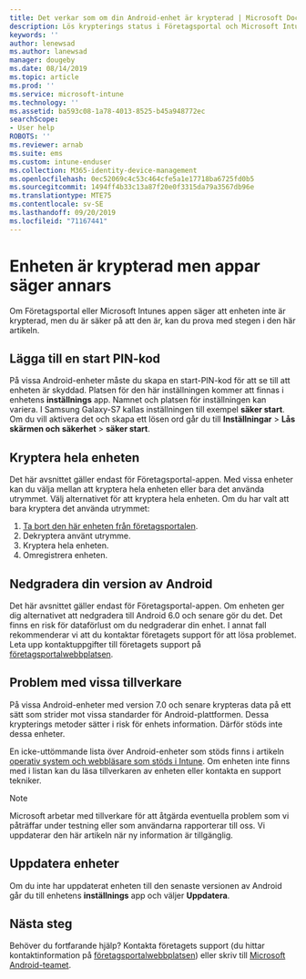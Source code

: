 ```yaml
---
title: Det verkar som om din Android-enhet är krypterad | Microsoft Docs
description: Lös krypterings status i Företagsportal och Microsoft Intune App
keywords: ''
author: lenewsad
ms.author: lanewsad
manager: dougeby
ms.date: 08/14/2019
ms.topic: article
ms.prod: ''
ms.service: microsoft-intune
ms.technology: ''
ms.assetid: ba593c08-1a78-4013-8525-b45a948772ec
searchScope:
- User help
ROBOTS: ''
ms.reviewer: arnab
ms.suite: ems
ms.custom: intune-enduser
ms.collection: M365-identity-device-management
ms.openlocfilehash: 0ec52069c4c53c464cfe5a1e17718ba6725fd0b5
ms.sourcegitcommit: 1494ff4b33c13a87f20e0f3315da79a3567db96e
ms.translationtype: MTE75
ms.contentlocale: sv-SE
ms.lasthandoff: 09/20/2019
ms.locfileid: "71167441"
---
```

# <a name="device-encrypted-but-apps-say-otherwise"></a>Enheten är krypterad men appar säger annars

Om Företagsportal eller Microsoft Intunes appen säger att enheten inte är krypterad, men du är säker på att den är, kan du prova med stegen i den här artikeln.  

## <a name="add-a-startup-pin"></a>Lägga till en start PIN-kod

På vissa Android-enheter måste du skapa en start-PIN-kod för att se till att enheten är skyddad. Platsen för den här inställningen kommer att finnas i enhetens **inställnings** app. Namnet och platsen för inställningen kan variera. I Samsung Galaxy-S7 kallas inställningen till exempel **säker start**. Om du vill aktivera det och skapa ett lösen ord går du till **Inställningar** > **Lås skärmen och säkerhet** > **säker start**.  

## <a name="encrypt-the-entire-device"></a>Kryptera hela enheten

Det här avsnittet gäller endast för Företagsportal-appen. Med vissa enheter kan du välja mellan att kryptera hela enheten eller bara det använda utrymmet. Välj alternativet för att kryptera hela enheten. Om du har valt att bara kryptera det använda utrymmet:

1. [Ta bort den här enheten från företagsportalen](unenroll-your-device-from-intune-android.md).
2. Dekryptera använt utrymme.  
3. Kryptera hela enheten.  
4. Omregistrera enheten.  

## <a name="downgrade-your-version-of-android"></a>Nedgradera din version av Android

Det här avsnittet gäller endast för Företagsportal-appen. Om enheten ger dig alternativet att nedgradera till Android 6.0 och senare gör du det. Det finns en risk för dataförlust om du nedgraderar din enhet. I annat fall rekommenderar vi att du kontaktar företagets support för att lösa problemet. Leta upp kontaktuppgifter till företagets support på [företagsportalwebbplatsen](https://go.microsoft.com/fwlink/?linkid=2010980).  

## <a name="specific-manufacturer-issues"></a>Problem med vissa tillverkare

På vissa Android-enheter med version 7.0 och senare krypteras data på ett sätt som strider mot vissa standarder för Android-plattformen. Dessa krypterings metoder sätter i risk för enhets information. Därför stöds inte dessa enheter.

En icke-uttömmande lista över Android-enheter som stöds finns i artikeln [operativ system och webbläsare som stöds i Intune](https://docs.microsoft.com/intune/supported-devices-browsers.md#supported-samsung-knox-standard-devices). Om enheten inte finns med i listan kan du läsa tillverkaren av enheten eller kontakta en support tekniker.

> [!Note]
> Microsoft arbetar med tillverkare för att åtgärda eventuella problem som vi påträffar under testning eller som användarna rapporterar till oss. Vi uppdaterar den här artikeln när ny information är tillgänglig.

## <a name="update-devices"></a>Uppdatera enheter

Om du inte har uppdaterat enheten till den senaste versionen av Android går du till enhetens **inställnings** app och väljer **Uppdatera**.  

## <a name="next-steps"></a>Nästa steg

Behöver du fortfarande hjälp? Kontakta företagets support (du hittar kontaktinformation på [företagsportalwebbplatsen](https://go.microsoft.com/fwlink/?linkid=2010980)) eller skriv till <a href="mailto:wintunedroidfbk@microsoft.com?subject=I'm having trouble with enrolling my Android device&body=Describe the issue you're experiencing here.">Microsoft Android-teamet</a>.  
